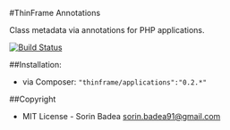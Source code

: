 #ThinFrame Annotations

Class metadata via annotations for PHP applications.

[![Build Status](https://secure.travis-ci.org/thinframe/annotations.png?branch=master)](http://travis-ci.org/thinframe/annotations)

##Installation:

* via Composer: `"thinframe/applications":"0.2.*"`


##Copyright

* MIT License - Sorin Badea <sorin.badea91@gmail.com>
